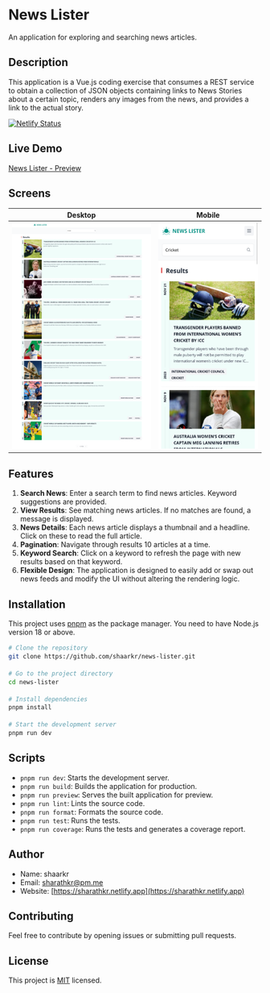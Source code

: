 # News Lister

An application for exploring and searching news articles.

## Description

This application is a Vue.js coding exercise that consumes a REST service to obtain a collection of JSON objects containing links to News Stories about a certain topic, renders any images from the news, and provides a link to the actual story.

[![Netlify Status](https://api.netlify.com/api/v1/badges/727e74f4-9a6a-4b14-a253-7ff5229d5c2f/deploy-status)](https://app.netlify.com/sites/news-lister-wm/deploys)

## Live Demo

[News Lister - Preview](https://news-lister-wm.netlify.app/)

## Screens

| Desktop                                                  | Mobile                                                  |
| -------------------------------------------------------- | ------------------------------------------------------- |
| <img src="/docs/screenshots/desktop.png" height="450" /> | <img src="/docs/screenshots/mobile.png" height="450" /> |

## Features

1. **Search News**: Enter a search term to find news articles. Keyword suggestions are provided.
2. **View Results**: See matching news articles. If no matches are found, a message is displayed.
3. **News Details**: Each news article displays a thumbnail and a headline. Click on these to read the full article.
4. **Pagination**: Navigate through results 10 articles at a time.
5. **Keyword Search**: Click on a keyword to refresh the page with new results based on that keyword.
6. **Flexible Design**: The application is designed to easily add or swap out news feeds and modify the UI without altering the rendering logic.

## Installation

This project uses [pnpm](https://pnpm.io/) as the package manager. You need to have Node.js version 18 or above.

```bash
# Clone the repository
git clone https://github.com/shaarkr/news-lister.git

# Go to the project directory
cd news-lister

# Install dependencies
pnpm install

# Start the development server
pnpm run dev
```

## Scripts

- `pnpm run dev`: Starts the development server.
- `pnpm run build`: Builds the application for production.
- `pnpm run preview`: Serves the built application for preview.
- `pnpm run lint`: Lints the source code.
- `pnpm run format`: Formats the source code.
- `pnpm run test`: Runs the tests.
- `pnpm run coverage`: Runs the tests and generates a coverage report.

## Author

- Name: shaarkr
- Email: sharathkr@pm.me
- Website: [https://sharathkr.netlify.app](https://sharathkr.netlify.app)

## Contributing

Feel free to contribute by opening issues or submitting pull requests.

## License

This project is [MIT](LICENSE) licensed.
